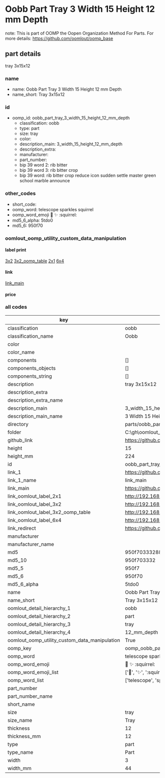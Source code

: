 # Oobb Part Tray 3 Width 15 Height 12 mm Depth  

note: This is part of OOMP the Oopen Organization Method For Parts. For more details: https://github.com/oomlout/oomp_base

##  part details
  



tray 3x15x12



### name
* name: Oobb Part Tray 3 Width 15 Height 12 mm Depth
* name_short: Tray 3x15x12 
### id
* oomp_id: oobb_part_tray_3_width_15_height_12_mm_depth
  * classification: oobb
  * type: part
  * size: tray
  * color: 
  * description_main: 3_width_15_height_12_mm_depth
  * description_extra: 
  * manufacturer: 
  * part_number: 
  * bip 39 word 2: rib bitter
  * bip 39 word 3: rib bitter crop
  * bip 39 word: rib bitter crop reduce icon sudden settle master green school marble announce

### other_codes
* short_code: 
* oomp_word: telescope sparkles squirrel
* oomp_word_emoji :telescope: :sparkles: :squirrel:
* md5_6_alpha: 5tdo0
* md5_6: 950f70






### oomlout_oomp_utility_custom_data_manipulation
#### label print
[3x2](http://192.168.1.245:1112/?label=oomp%205tdo0)
[3x2_oomp_table](http://192.168.1.108:1112/?label=oomp%205tdo0)
[2x1](http://192.168.1.242:1112/?label=oomp%205tdo0)
[6x4](http://192.168.1.55:1112/?label=oomp%205tdo0)    

#### link

[link_main](https://github.com/oomlout/oomlout_oobb_version_4_generated_parts/tree/main/navigation_oomp/oobb/part/tray/3_width_15_height_12_mm_depth/part)                              

#### price







### all codes 
| key | value |  
| --- | --- |  
| classification | oobb |  
| classification_name | Oobb |  
| color |  |  
| color_name |  |  
| components | [] |  
| components_objects | [] |  
| components_string | [] |  
| description | tray 3x15x12 |  
| description_extra |  |  
| description_extra_name |  |  
| description_main | 3_width_15_height_12_mm_depth |  
| description_main_name | 3 Width 15 Height 12 mm Depth |  
| directory | parts/oobb_part_tray_3_width_15_height_12_mm_depth |  
| folder | C:\gh\oomlout_oobb_version_4_generated_parts\parts\oobb_part_tray_3_width_15_height_12_mm_depth |  
| github_link | https://github.com/oomlout/oomlout_oomp_part_src/tree/main/parts/oobb_part_tray_3_width_15_height_12_mm_depth |  
| height | 15 |  
| height_mm | 224 |  
| id | oobb_part_tray_3_width_15_height_12_mm_depth |  
| link_1 | https://github.com/oomlout/oomlout_oobb_version_4_generated_parts/tree/main/navigation_oomp/oobb/part/tray/3_width_15_height_12_mm_depth/part |  
| link_1_name | link_main |  
| link_main | https://github.com/oomlout/oomlout_oobb_version_4_generated_parts/tree/main/navigation_oomp/oobb/part/tray/3_width_15_height_12_mm_depth/part |  
| link_oomlout_label_2x1 | http://192.168.1.242:1112/?label=oomp%205tdo0 |  
| link_oomlout_label_3x2 | http://192.168.1.245:1112/?label=oomp%205tdo0 |  
| link_oomlout_label_3x2_oomp_table | http://192.168.1.108:1112/?label=oomp%205tdo0 |  
| link_oomlout_label_6x4 | http://192.168.1.55:1112/?label=oomp%205tdo0 |  
| link_redirect | https://github.com/oomlout/oomlout_oobb_version_4_generated_parts/tree/main/parts/oobb_tray_03_15_12 |  
| manufacturer |  |  
| manufacturer_name |  |  
| md5 | 950f70333288b88f62382b4067c5b5c7 |  
| md5_10 | 950f703332 |  
| md5_5 | 950f7 |  
| md5_6 | 950f70 |  
| md5_6_alpha | 5tdo0 |  
| name | Oobb Part Tray 3 Width 15 Height 12 mm Depth |  
| name_short | Tray 3x15x12  |  
| oomlout_detail_hierarchy_1 | oobb |  
| oomlout_detail_hierarchy_2 | part |  
| oomlout_detail_hierarchy_3 | tray |  
| oomlout_detail_hierarchy_4 | 12_mm_depth |  
| oomlout_oomp_utility_custom_data_manipulation | True |  
| oomp_key | oomp_oobb_part_tray_3_width_15_height_12_mm_depth |  
| oomp_word | telescope sparkles squirrel |  
| oomp_word_emoji | :telescope: :sparkles: :squirrel: |  
| oomp_word_emoji_list | [':telescope:', ':sparkles:', ':squirrel:'] |  
| oomp_word_list | ['telescope', 'sparkles', 'squirrel'] |  
| part_number |  |  
| part_number_name |  |  
| short_name |  |  
| size | tray |  
| size_name | Tray |  
| thickness | 12 |  
| thickness_mm | 12 |  
| type | part |  
| type_name | Part |  
| width | 3 |  
| width_mm | 44 |  
